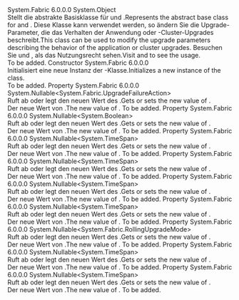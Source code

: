 <Type Name="UpgradeUpdateDescriptionBase" FullName="System.Fabric.Description.UpgradeUpdateDescriptionBase">
  <TypeSignature Language="C#" Value="public abstract class UpgradeUpdateDescriptionBase" />
  <TypeSignature Language="ILAsm" Value=".class public auto ansi abstract beforefieldinit UpgradeUpdateDescriptionBase extends System.Object" />
  <TypeSignature Language="DocId" Value="T:System.Fabric.Description.UpgradeUpdateDescriptionBase" />
  <TypeSignature Language="VB.NET" Value="Public MustInherit Class UpgradeUpdateDescriptionBase" />
  <TypeSignature Language="F#" Value="type UpgradeUpdateDescriptionBase = class" />
  <AssemblyInfo>
    <AssemblyName>System.Fabric</AssemblyName>
    <AssemblyVersion>6.0.0.0</AssemblyVersion>
  </AssemblyInfo>
  <Base>
    <BaseTypeName>System.Object</BaseTypeName>
  </Base>
  <Interfaces />
  <Docs>
    <summary>
      <para><span data-ttu-id="529c4-101">Stellt die abstrakte Basisklasse für <see cref="T:System.Fabric.Description.ApplicationUpgradeUpdateDescription" /> und <see cref="T:System.Fabric.Description.FabricUpgradeUpdateDescription" />.</span><span class="sxs-lookup"><span data-stu-id="529c4-101">Represents the abstract base class for <see cref="T:System.Fabric.Description.ApplicationUpgradeUpdateDescription" /> and <see cref="T:System.Fabric.Description.FabricUpgradeUpdateDescription" />.</span></span>
            <span data-ttu-id="529c4-102">Diese Klasse kann verwendet werden, so ändern Sie die Upgrade-Parameter, die das Verhalten der Anwendung oder -Cluster-Upgrades beschreibt.</span><span class="sxs-lookup"><span data-stu-id="529c4-102">This class can be used to modify the upgrade parameters describing the behavior of the application or cluster upgrades.</span></span> <span data-ttu-id="529c4-103">Besuchen Sie <see cref="M:System.Fabric.FabricClient.ApplicationManagementClient.UpdateApplicationUpgradeAsync(System.Fabric.Description.ApplicationUpgradeUpdateDescription)" /> und <see cref="M:System.Fabric.FabricClient.ClusterManagementClient.UpdateFabricUpgradeAsync(System.Fabric.Description.FabricUpgradeUpdateDescription)" /> , als das Nutzungsrecht sehen.</span><span class="sxs-lookup"><span data-stu-id="529c4-103">Visit <see cref="M:System.Fabric.FabricClient.ApplicationManagementClient.UpdateApplicationUpgradeAsync(System.Fabric.Description.ApplicationUpgradeUpdateDescription)" /> and <see cref="M:System.Fabric.FabricClient.ClusterManagementClient.UpdateFabricUpgradeAsync(System.Fabric.Description.FabricUpgradeUpdateDescription)" /> to see the usage.</span></span></para>
    </summary>
    <remarks>To be added.</remarks>
  </Docs>
  <Members>
    <Member MemberName=".ctor">
      <MemberSignature Language="C#" Value="protected UpgradeUpdateDescriptionBase ();" />
      <MemberSignature Language="ILAsm" Value=".method familyhidebysig specialname rtspecialname instance void .ctor() cil managed" />
      <MemberSignature Language="DocId" Value="M:System.Fabric.Description.UpgradeUpdateDescriptionBase.#ctor" />
      <MemberSignature Language="VB.NET" Value="Protected Sub New ()" />
      <MemberType>Constructor</MemberType>
      <AssemblyInfo>
        <AssemblyName>System.Fabric</AssemblyName>
        <AssemblyVersion>6.0.0.0</AssemblyVersion>
      </AssemblyInfo>
      <Parameters />
      <Docs>
        <summary>
          <para><span data-ttu-id="529c4-104">Initialisiert eine neue Instanz der <see cref="T:System.Fabric.Description.UpgradeUpdateDescriptionBase" />-Klasse.</span><span class="sxs-lookup"><span data-stu-id="529c4-104">Initializes a new instance of the <see cref="T:System.Fabric.Description.UpgradeUpdateDescriptionBase" /> class.</span></span></para>
        </summary>
        <remarks>To be added.</remarks>
      </Docs>
    </Member>
    <Member MemberName="FailureAction">
      <MemberSignature Language="C#" Value="public Nullable&lt;System.Fabric.UpgradeFailureAction&gt; FailureAction { get; set; }" />
      <MemberSignature Language="ILAsm" Value=".property instance valuetype System.Nullable`1&lt;valuetype System.Fabric.UpgradeFailureAction&gt; FailureAction" />
      <MemberSignature Language="DocId" Value="P:System.Fabric.Description.UpgradeUpdateDescriptionBase.FailureAction" />
      <MemberSignature Language="VB.NET" Value="Public Property FailureAction As Nullable(Of UpgradeFailureAction)" />
      <MemberSignature Language="F#" Value="member this.FailureAction : Nullable&lt;System.Fabric.UpgradeFailureAction&gt; with get, set" Usage="System.Fabric.Description.UpgradeUpdateDescriptionBase.FailureAction" />
      <MemberType>Property</MemberType>
      <AssemblyInfo>
        <AssemblyName>System.Fabric</AssemblyName>
        <AssemblyVersion>6.0.0.0</AssemblyVersion>
      </AssemblyInfo>
      <ReturnValue>
        <ReturnType>System.Nullable&lt;System.Fabric.UpgradeFailureAction&gt;</ReturnType>
      </ReturnValue>
      <Docs>
        <summary>
          <para><span data-ttu-id="529c4-105">Ruft ab oder legt den neuen Wert des <see cref="T:System.Fabric.UpgradeFailureAction" />.</span><span class="sxs-lookup"><span data-stu-id="529c4-105">Gets or sets the new value of <see cref="T:System.Fabric.UpgradeFailureAction" />.</span></span></para>
        </summary>
        <value>
          <para><span data-ttu-id="529c4-106">Der neue Wert von <see cref="T:System.Fabric.UpgradeFailureAction" />.</span><span class="sxs-lookup"><span data-stu-id="529c4-106">The new value of <see cref="T:System.Fabric.UpgradeFailureAction" />.</span></span></para>
        </value>
        <remarks>To be added.</remarks>
      </Docs>
    </Member>
    <Member MemberName="ForceRestart">
      <MemberSignature Language="C#" Value="public Nullable&lt;bool&gt; ForceRestart { get; set; }" />
      <MemberSignature Language="ILAsm" Value=".property instance valuetype System.Nullable`1&lt;bool&gt; ForceRestart" />
      <MemberSignature Language="DocId" Value="P:System.Fabric.Description.UpgradeUpdateDescriptionBase.ForceRestart" />
      <MemberSignature Language="VB.NET" Value="Public Property ForceRestart As Nullable(Of Boolean)" />
      <MemberSignature Language="F#" Value="member this.ForceRestart : Nullable&lt;bool&gt; with get, set" Usage="System.Fabric.Description.UpgradeUpdateDescriptionBase.ForceRestart" />
      <MemberType>Property</MemberType>
      <AssemblyInfo>
        <AssemblyName>System.Fabric</AssemblyName>
        <AssemblyVersion>6.0.0.0</AssemblyVersion>
      </AssemblyInfo>
      <ReturnValue>
        <ReturnType>System.Nullable&lt;System.Boolean&gt;</ReturnType>
      </ReturnValue>
      <Docs>
        <summary>
          <para><span data-ttu-id="529c4-107">Ruft ab oder legt den neuen Wert des <see cref="P:System.Fabric.Description.RollingUpgradePolicyDescription.ForceRestart" />.</span><span class="sxs-lookup"><span data-stu-id="529c4-107">Gets or sets the new value of <see cref="P:System.Fabric.Description.RollingUpgradePolicyDescription.ForceRestart" />.</span></span></para>
        </summary>
        <value>
          <para><span data-ttu-id="529c4-108">Der neue Wert von <see cref="P:System.Fabric.Description.RollingUpgradePolicyDescription.ForceRestart" />.</span><span class="sxs-lookup"><span data-stu-id="529c4-108">The new value of <see cref="P:System.Fabric.Description.RollingUpgradePolicyDescription.ForceRestart" />.</span></span></para>
        </value>
        <remarks>To be added.</remarks>
      </Docs>
    </Member>
    <Member MemberName="HealthCheckRetryTimeout">
      <MemberSignature Language="C#" Value="public Nullable&lt;TimeSpan&gt; HealthCheckRetryTimeout { get; set; }" />
      <MemberSignature Language="ILAsm" Value=".property instance valuetype System.Nullable`1&lt;valuetype System.TimeSpan&gt; HealthCheckRetryTimeout" />
      <MemberSignature Language="DocId" Value="P:System.Fabric.Description.UpgradeUpdateDescriptionBase.HealthCheckRetryTimeout" />
      <MemberSignature Language="VB.NET" Value="Public Property HealthCheckRetryTimeout As Nullable(Of TimeSpan)" />
      <MemberSignature Language="F#" Value="member this.HealthCheckRetryTimeout : Nullable&lt;TimeSpan&gt; with get, set" Usage="System.Fabric.Description.UpgradeUpdateDescriptionBase.HealthCheckRetryTimeout" />
      <MemberType>Property</MemberType>
      <AssemblyInfo>
        <AssemblyName>System.Fabric</AssemblyName>
        <AssemblyVersion>6.0.0.0</AssemblyVersion>
      </AssemblyInfo>
      <ReturnValue>
        <ReturnType>System.Nullable&lt;System.TimeSpan&gt;</ReturnType>
      </ReturnValue>
      <Docs>
        <summary>
          <para><span data-ttu-id="529c4-109">Ruft ab oder legt den neuen Wert des <see cref="P:System.Fabric.Description.RollingUpgradeMonitoringPolicy.HealthCheckRetryTimeout" />.</span><span class="sxs-lookup"><span data-stu-id="529c4-109">Gets or sets the new value of <see cref="P:System.Fabric.Description.RollingUpgradeMonitoringPolicy.HealthCheckRetryTimeout" />.</span></span></para>
        </summary>
        <value>
          <para><span data-ttu-id="529c4-110">Der neue Wert von <see cref="P:System.Fabric.Description.RollingUpgradeMonitoringPolicy.HealthCheckRetryTimeout" />.</span><span class="sxs-lookup"><span data-stu-id="529c4-110">The new value of <see cref="P:System.Fabric.Description.RollingUpgradeMonitoringPolicy.HealthCheckRetryTimeout" />.</span></span></para>
        </value>
        <remarks>To be added.</remarks>
      </Docs>
    </Member>
    <Member MemberName="HealthCheckStableDuration">
      <MemberSignature Language="C#" Value="public Nullable&lt;TimeSpan&gt; HealthCheckStableDuration { get; set; }" />
      <MemberSignature Language="ILAsm" Value=".property instance valuetype System.Nullable`1&lt;valuetype System.TimeSpan&gt; HealthCheckStableDuration" />
      <MemberSignature Language="DocId" Value="P:System.Fabric.Description.UpgradeUpdateDescriptionBase.HealthCheckStableDuration" />
      <MemberSignature Language="VB.NET" Value="Public Property HealthCheckStableDuration As Nullable(Of TimeSpan)" />
      <MemberSignature Language="F#" Value="member this.HealthCheckStableDuration : Nullable&lt;TimeSpan&gt; with get, set" Usage="System.Fabric.Description.UpgradeUpdateDescriptionBase.HealthCheckStableDuration" />
      <MemberType>Property</MemberType>
      <AssemblyInfo>
        <AssemblyName>System.Fabric</AssemblyName>
        <AssemblyVersion>6.0.0.0</AssemblyVersion>
      </AssemblyInfo>
      <ReturnValue>
        <ReturnType>System.Nullable&lt;System.TimeSpan&gt;</ReturnType>
      </ReturnValue>
      <Docs>
        <summary>
          <para><span data-ttu-id="529c4-111">Ruft ab oder legt den neuen Wert des <see cref="P:System.Fabric.Description.RollingUpgradeMonitoringPolicy.HealthCheckStableDuration" />.</span><span class="sxs-lookup"><span data-stu-id="529c4-111">Gets or sets the new value of <see cref="P:System.Fabric.Description.RollingUpgradeMonitoringPolicy.HealthCheckStableDuration" />.</span></span></para>
        </summary>
        <value>
          <para><span data-ttu-id="529c4-112">Der neue Wert von <see cref="P:System.Fabric.Description.RollingUpgradeMonitoringPolicy.HealthCheckStableDuration" />.</span><span class="sxs-lookup"><span data-stu-id="529c4-112">The new value of <see cref="P:System.Fabric.Description.RollingUpgradeMonitoringPolicy.HealthCheckStableDuration" />.</span></span></para>
        </value>
        <remarks>To be added.</remarks>
      </Docs>
    </Member>
    <Member MemberName="HealthCheckWaitDuration">
      <MemberSignature Language="C#" Value="public Nullable&lt;TimeSpan&gt; HealthCheckWaitDuration { get; set; }" />
      <MemberSignature Language="ILAsm" Value=".property instance valuetype System.Nullable`1&lt;valuetype System.TimeSpan&gt; HealthCheckWaitDuration" />
      <MemberSignature Language="DocId" Value="P:System.Fabric.Description.UpgradeUpdateDescriptionBase.HealthCheckWaitDuration" />
      <MemberSignature Language="VB.NET" Value="Public Property HealthCheckWaitDuration As Nullable(Of TimeSpan)" />
      <MemberSignature Language="F#" Value="member this.HealthCheckWaitDuration : Nullable&lt;TimeSpan&gt; with get, set" Usage="System.Fabric.Description.UpgradeUpdateDescriptionBase.HealthCheckWaitDuration" />
      <MemberType>Property</MemberType>
      <AssemblyInfo>
        <AssemblyName>System.Fabric</AssemblyName>
        <AssemblyVersion>6.0.0.0</AssemblyVersion>
      </AssemblyInfo>
      <ReturnValue>
        <ReturnType>System.Nullable&lt;System.TimeSpan&gt;</ReturnType>
      </ReturnValue>
      <Docs>
        <summary>
          <para><span data-ttu-id="529c4-113">Ruft ab oder legt den neuen Wert des <see cref="P:System.Fabric.Description.RollingUpgradeMonitoringPolicy.HealthCheckWaitDuration" />.</span><span class="sxs-lookup"><span data-stu-id="529c4-113">Gets or sets the new value of <see cref="P:System.Fabric.Description.RollingUpgradeMonitoringPolicy.HealthCheckWaitDuration" />.</span></span></para>
        </summary>
        <value>
          <para><span data-ttu-id="529c4-114">Der neue Wert von <see cref="P:System.Fabric.Description.RollingUpgradeMonitoringPolicy.HealthCheckWaitDuration" />.</span><span class="sxs-lookup"><span data-stu-id="529c4-114">The new value of <see cref="P:System.Fabric.Description.RollingUpgradeMonitoringPolicy.HealthCheckWaitDuration" />.</span></span></para>
        </value>
        <remarks>To be added.</remarks>
      </Docs>
    </Member>
    <Member MemberName="UpgradeDomainTimeout">
      <MemberSignature Language="C#" Value="public Nullable&lt;TimeSpan&gt; UpgradeDomainTimeout { get; set; }" />
      <MemberSignature Language="ILAsm" Value=".property instance valuetype System.Nullable`1&lt;valuetype System.TimeSpan&gt; UpgradeDomainTimeout" />
      <MemberSignature Language="DocId" Value="P:System.Fabric.Description.UpgradeUpdateDescriptionBase.UpgradeDomainTimeout" />
      <MemberSignature Language="VB.NET" Value="Public Property UpgradeDomainTimeout As Nullable(Of TimeSpan)" />
      <MemberSignature Language="F#" Value="member this.UpgradeDomainTimeout : Nullable&lt;TimeSpan&gt; with get, set" Usage="System.Fabric.Description.UpgradeUpdateDescriptionBase.UpgradeDomainTimeout" />
      <MemberType>Property</MemberType>
      <AssemblyInfo>
        <AssemblyName>System.Fabric</AssemblyName>
        <AssemblyVersion>6.0.0.0</AssemblyVersion>
      </AssemblyInfo>
      <ReturnValue>
        <ReturnType>System.Nullable&lt;System.TimeSpan&gt;</ReturnType>
      </ReturnValue>
      <Docs>
        <summary>
          <para><span data-ttu-id="529c4-115">Ruft ab oder legt den neuen Wert des <see cref="P:System.Fabric.Description.RollingUpgradeMonitoringPolicy.UpgradeDomainTimeout" />.</span><span class="sxs-lookup"><span data-stu-id="529c4-115">Gets or sets the new value of <see cref="P:System.Fabric.Description.RollingUpgradeMonitoringPolicy.UpgradeDomainTimeout" />.</span></span> </para>
        </summary>
        <value>
          <para><span data-ttu-id="529c4-116">Der neue Wert von <see cref="P:System.Fabric.Description.RollingUpgradeMonitoringPolicy.UpgradeDomainTimeout" />.</span><span class="sxs-lookup"><span data-stu-id="529c4-116">The new value of <see cref="P:System.Fabric.Description.RollingUpgradeMonitoringPolicy.UpgradeDomainTimeout" />.</span></span></para>
        </value>
        <remarks>To be added.</remarks>
      </Docs>
    </Member>
    <Member MemberName="UpgradeMode">
      <MemberSignature Language="C#" Value="public Nullable&lt;System.Fabric.RollingUpgradeMode&gt; UpgradeMode { get; set; }" />
      <MemberSignature Language="ILAsm" Value=".property instance valuetype System.Nullable`1&lt;valuetype System.Fabric.RollingUpgradeMode&gt; UpgradeMode" />
      <MemberSignature Language="DocId" Value="P:System.Fabric.Description.UpgradeUpdateDescriptionBase.UpgradeMode" />
      <MemberSignature Language="VB.NET" Value="Public Property UpgradeMode As Nullable(Of RollingUpgradeMode)" />
      <MemberSignature Language="F#" Value="member this.UpgradeMode : Nullable&lt;System.Fabric.RollingUpgradeMode&gt; with get, set" Usage="System.Fabric.Description.UpgradeUpdateDescriptionBase.UpgradeMode" />
      <MemberType>Property</MemberType>
      <AssemblyInfo>
        <AssemblyName>System.Fabric</AssemblyName>
        <AssemblyVersion>6.0.0.0</AssemblyVersion>
      </AssemblyInfo>
      <ReturnValue>
        <ReturnType>System.Nullable&lt;System.Fabric.RollingUpgradeMode&gt;</ReturnType>
      </ReturnValue>
      <Docs>
        <summary>
          <para><span data-ttu-id="529c4-117">Ruft ab oder legt den neuen Wert des <see cref="T:System.Fabric.RollingUpgradeMode" />.</span><span class="sxs-lookup"><span data-stu-id="529c4-117">Gets or sets the new value of <see cref="T:System.Fabric.RollingUpgradeMode" />.</span></span></para>
        </summary>
        <value>
          <para><span data-ttu-id="529c4-118">Der neue Wert von <see cref="T:System.Fabric.RollingUpgradeMode" />.</span><span class="sxs-lookup"><span data-stu-id="529c4-118">The new value of <see cref="T:System.Fabric.RollingUpgradeMode" />.</span></span></para>
        </value>
        <remarks>To be added.</remarks>
      </Docs>
    </Member>
    <Member MemberName="UpgradeReplicaSetCheckTimeout">
      <MemberSignature Language="C#" Value="public Nullable&lt;TimeSpan&gt; UpgradeReplicaSetCheckTimeout { get; set; }" />
      <MemberSignature Language="ILAsm" Value=".property instance valuetype System.Nullable`1&lt;valuetype System.TimeSpan&gt; UpgradeReplicaSetCheckTimeout" />
      <MemberSignature Language="DocId" Value="P:System.Fabric.Description.UpgradeUpdateDescriptionBase.UpgradeReplicaSetCheckTimeout" />
      <MemberSignature Language="VB.NET" Value="Public Property UpgradeReplicaSetCheckTimeout As Nullable(Of TimeSpan)" />
      <MemberSignature Language="F#" Value="member this.UpgradeReplicaSetCheckTimeout : Nullable&lt;TimeSpan&gt; with get, set" Usage="System.Fabric.Description.UpgradeUpdateDescriptionBase.UpgradeReplicaSetCheckTimeout" />
      <MemberType>Property</MemberType>
      <AssemblyInfo>
        <AssemblyName>System.Fabric</AssemblyName>
        <AssemblyVersion>6.0.0.0</AssemblyVersion>
      </AssemblyInfo>
      <ReturnValue>
        <ReturnType>System.Nullable&lt;System.TimeSpan&gt;</ReturnType>
      </ReturnValue>
      <Docs>
        <summary>
          <para><span data-ttu-id="529c4-119">Ruft ab oder legt den neuen Wert des <see cref="P:System.Fabric.Description.RollingUpgradePolicyDescription.UpgradeReplicaSetCheckTimeout" />.</span><span class="sxs-lookup"><span data-stu-id="529c4-119">Gets or sets the new value of <see cref="P:System.Fabric.Description.RollingUpgradePolicyDescription.UpgradeReplicaSetCheckTimeout" />.</span></span></para>
        </summary>
        <value>
          <para><span data-ttu-id="529c4-120">Der neue Wert von <see cref="P:System.Fabric.Description.RollingUpgradePolicyDescription.UpgradeReplicaSetCheckTimeout" />.</span><span class="sxs-lookup"><span data-stu-id="529c4-120">The new value of <see cref="P:System.Fabric.Description.RollingUpgradePolicyDescription.UpgradeReplicaSetCheckTimeout" />.</span></span></para>
        </value>
        <remarks>To be added.</remarks>
      </Docs>
    </Member>
    <Member MemberName="UpgradeTimeout">
      <MemberSignature Language="C#" Value="public Nullable&lt;TimeSpan&gt; UpgradeTimeout { get; set; }" />
      <MemberSignature Language="ILAsm" Value=".property instance valuetype System.Nullable`1&lt;valuetype System.TimeSpan&gt; UpgradeTimeout" />
      <MemberSignature Language="DocId" Value="P:System.Fabric.Description.UpgradeUpdateDescriptionBase.UpgradeTimeout" />
      <MemberSignature Language="VB.NET" Value="Public Property UpgradeTimeout As Nullable(Of TimeSpan)" />
      <MemberSignature Language="F#" Value="member this.UpgradeTimeout : Nullable&lt;TimeSpan&gt; with get, set" Usage="System.Fabric.Description.UpgradeUpdateDescriptionBase.UpgradeTimeout" />
      <MemberType>Property</MemberType>
      <AssemblyInfo>
        <AssemblyName>System.Fabric</AssemblyName>
        <AssemblyVersion>6.0.0.0</AssemblyVersion>
      </AssemblyInfo>
      <ReturnValue>
        <ReturnType>System.Nullable&lt;System.TimeSpan&gt;</ReturnType>
      </ReturnValue>
      <Docs>
        <summary>
          <para><span data-ttu-id="529c4-121">Ruft ab oder legt den neuen Wert des <see cref="P:System.Fabric.Description.RollingUpgradeMonitoringPolicy.UpgradeTimeout" />.</span><span class="sxs-lookup"><span data-stu-id="529c4-121">Gets or sets the new value of <see cref="P:System.Fabric.Description.RollingUpgradeMonitoringPolicy.UpgradeTimeout" />.</span></span></para>
        </summary>
        <value>
          <para><span data-ttu-id="529c4-122">Der neue Wert von <see cref="P:System.Fabric.Description.RollingUpgradeMonitoringPolicy.UpgradeTimeout" />.</span><span class="sxs-lookup"><span data-stu-id="529c4-122">The new value of <see cref="P:System.Fabric.Description.RollingUpgradeMonitoringPolicy.UpgradeTimeout" />.</span></span></para>
        </value>
        <remarks>To be added.</remarks>
      </Docs>
    </Member>
  </Members>
</Type>